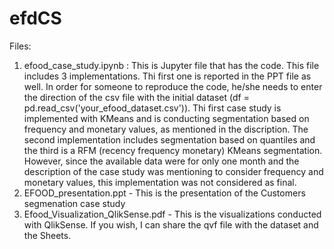 # efdCS
Files: 
1. efood_case_study.ipynb : This is Jupyter file that has the code. This file includes 3 implementations. Thi first one is reported in the PPT file as well. In order for someone to reproduce the code, he/she needs to enter the direction of the csv file with the initial dataset (df = pd.read_csv('your_efood_dataset.csv')). Thi first case study is implemented with KMeans and is conducting segmentation based on frequency and monetary values, as mentioned in the discription. The second implementation includes segmentation based on quantiles and the third is a RFM (recency frequency monetary) KMeans segmentation. However, since the available data were for only one month and the description of the case study was mentioning to consider frequency and monetary values, this implementation was not considered as final. 
2. EFOOD_presentation.ppt - This is the presentation of the Customers segmenation case study
3. Efood_Visualization_QlikSense.pdf - This is the visualizations conducted with QlikSense. If you wish, I can share the qvf file with the dataset and the Sheets. 
